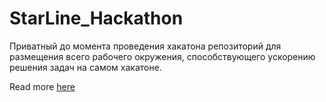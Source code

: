 # StarLine_Hackathon
Приватный до момента проведения хакатона  репозиторий для размещения всего рабочего окружения, способствующего ускорению решения задач на самом хакатоне.


Read more [here](./docs/test.md)

[and here also]: (./docs/test.md)

